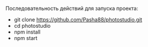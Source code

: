 Последовательность действий для запуска проекта:

- git clone https://github.com/Pasha88/photostudio.git
- cd photostudio
- npm install
- npm start
